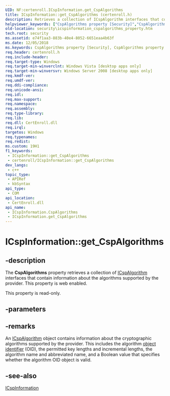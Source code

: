 ```yaml
---
UID: NF:certenroll.ICspInformation.get_CspAlgorithms
title: ICspInformation::get_CspAlgorithms (certenroll.h)
description: Retrieves a collection of ICspAlgorithm interfaces that contain information about the algorithms supported by the provider.
helpviewer_keywords: ["CspAlgorithms property [Security]","CspAlgorithms property [Security]","ICspInformation interface","ICspInformation interface [Security]","CspAlgorithms property","ICspInformation.CspAlgorithms","ICspInformation.get_CspAlgorithms","ICspInformation::CspAlgorithms","ICspInformation::get_CspAlgorithms","certenroll/ICspInformation::CspAlgorithms","certenroll/ICspInformation::get_CspAlgorithms","get_CspAlgorithms","security.icspinformation_cspalgorithms_property"]
old-location: security\icspinformation_cspalgorithms_property.htm
tech.root: security
ms.assetid: e74f1aa3-883b-40e4-8052-6651eaa4b63f
ms.date: 12/05/2018
ms.keywords: CspAlgorithms property [Security], CspAlgorithms property [Security],ICspInformation interface, ICspInformation interface [Security],CspAlgorithms property, ICspInformation.CspAlgorithms, ICspInformation.get_CspAlgorithms, ICspInformation::CspAlgorithms, ICspInformation::get_CspAlgorithms, certenroll/ICspInformation::CspAlgorithms, certenroll/ICspInformation::get_CspAlgorithms, get_CspAlgorithms, security.icspinformation_cspalgorithms_property
req.header: certenroll.h
req.include-header: 
req.target-type: Windows
req.target-min-winverclnt: Windows Vista [desktop apps only]
req.target-min-winversvr: Windows Server 2008 [desktop apps only]
req.kmdf-ver: 
req.umdf-ver: 
req.ddi-compliance: 
req.unicode-ansi: 
req.idl: 
req.max-support: 
req.namespace: 
req.assembly: 
req.type-library: 
req.lib: 
req.dll: CertEnroll.dll
req.irql: 
targetos: Windows
req.typenames: 
req.redist: 
ms.custom: 19H1
f1_keywords:
 - ICspInformation::get_CspAlgorithms
 - certenroll/ICspInformation::get_CspAlgorithms
dev_langs:
 - c++
topic_type:
 - APIRef
 - kbSyntax
api_type:
 - COM
api_location:
 - CertEnroll.dll
api_name:
 - ICspInformation.CspAlgorithms
 - ICspInformation.get_CspAlgorithms
---
```


# ICspInformation::get_CspAlgorithms


## -description

The <b>CspAlgorithms</b> property retrieves a collection of <a href="https://docs.microsoft.com/windows/desktop/api/certenroll/nn-certenroll-icspalgorithm">ICspAlgorithm</a> interfaces that contain information about the algorithms supported by the provider. This property is web enabled.

This property is read-only.

## -parameters

## -remarks

An <a href="https://docs.microsoft.com/windows/desktop/api/certenroll/nn-certenroll-icspalgorithm">ICspAlgorithm</a> object contains information about the cryptographic algorithms supported by the provider. This includes the algorithm <a href="https://docs.microsoft.com/windows/desktop/SecGloss/o-gly">object identifier</a> (OID), the permitted key lengths and incremental lengths, the algorithm name and abbreviated name, and a Boolean value that specifies whether the algorithm OID object is valid.

## -see-also

<a href="https://docs.microsoft.com/windows/desktop/api/certenroll/nn-certenroll-icspinformation">ICspInformation</a>

